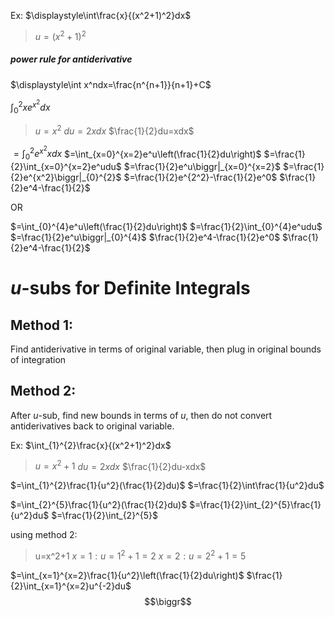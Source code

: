 Ex: $\displaystyle\int\frac{x}{(x^2+1)^2}dx$
> $u=(x^2+1)^2$


##### power rule for antiderivative
$\displaystyle\int x^ndx=\frac{n^{n+1}}{n+1}+C$


$\int_{0}^{2}xe^{x^2}dx$
> $u=x^2$
> $du=2xdx$
> $\frac{1}{2}du=xdx$

$=\int_{0}^{2}e^{x^2}xdx$
$=\int_{x=0}^{x=2}e^u\left(\frac{1}{2}du\right)$
$=\frac{1}{2}\int_{x=0}^{x=2}e^udu$
$=\frac{1}{2}e^u\biggr|_{x=0}^{x=2}$
$=\frac{1}{2}e^{x^2}\biggr|_{0}^{2}$
$=\frac{1}{2}e^{2^2}-\frac{1}{2}e^0$
$\frac{1}{2}e^4-\frac{1}{2}$

OR

$=\int_{0}^{4}e^u\left(\frac{1}{2}du\right)$
$=\frac{1}{2}\int_{0}^{4}e^udu$
$=\frac{1}{2}e^u\biggr|_{0}^{4}$
$\frac{1}{2}e^4-\frac{1}{2}e^0$
$\frac{1}{2}e^4-\frac{1}{2}$


# $u$-subs for Definite Integrals
## Method 1:
Find antiderivative in terms of original variable, then plug in original bounds of integration
## Method 2:
After $u$-sub, find new bounds in terms of $u$, then do not convert antiderivatives back to original variable.

Ex:
$\int_{1}^{2}\frac{x}{(x^2+1)^2}dx$
> $u=x^2+1$
> $du=2xdx$
> $\frac{1}{2}du-xdx$

$=\int_{1}^{2}\frac{1}{u^2}(\frac{1}{2}du)$
$=\frac{1}{2}\int\frac{1}{u^2}du$


$=\int_{2}^{5}\frac{1}{u^2}(\frac{1}{2}du)$
$=\frac{1}{2}\int_{2}^{5}\frac{1}{u^2}du$
$=\frac{1}{2}\int_{2}^{5}$

using method 2:
> u=x^2+1
> $x=1:u=1^2+1=2$
> $x=2:u=2^2+1=5$

$=\int_{x=1}^{x=2}\frac{1}{u^2}\left(\frac{1}{2}du\right)$
$\frac{1}{2}\int_{x=1}^{x=2}u^{-2}du$
$$\biggr$$

